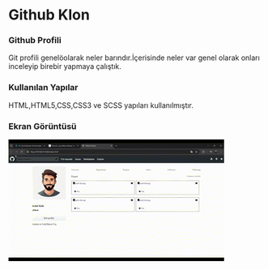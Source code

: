 <h1>Github Klon</h1>

<h3>Github Profili </h3>

<p>Git profili genelöolarak neler barındır.İçerisinde neler var genel olarak onları inceleyip birebir yapmaya çalıştık.</p>

<h3>Kullanılan Yapılar</h3>

<p>HTML,HTML5,CSS,CSS3 ve SCSS yapıları kullanılmıştır.</p>

<h3>Ekran Görüntüsü</h3>

![](github.gif)
